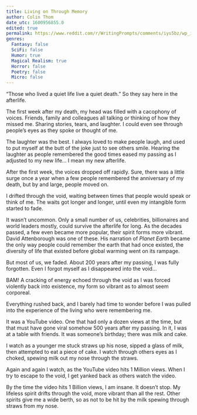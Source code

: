 ```yaml
---
title: Living on Through Memory
author: Colin Thom
date_utc: 1600956855.0
edited: true
permalink: https://www.reddit.com/r/WritingPrompts/comments/iys5bz/wp_in_the_afterlife_souls_can_see_how_many_living/
genres:
  Fantasy: false
  SciFi: false
  Humor: true
  Magical Realism: true
  Horror: false
  Poetry: false
  Micro: false
---
```

“Those who lived a quiet life live a quiet death.” So they say here in the afterlife.

The first week after my death, my head was filled with a cacophony of voices. Friends, family and colleagues all talking or thinking of how they missed me. Sharing stories, tears, and laughter. I could even see through people’s eyes as they spoke or thought of me.

The laughter was the best. I always loved to make people laugh, and used to put myself at the butt of the joke just to see others smile. Hearing the laughter as people remembered the good times eased my passing as I adjusted to my new life... I mean my new afterlife.

After the first week, the voices dropped off rapidly. Sure, there was a little surge once a year when a few people remembered the anniversary of my death, but by and large, people moved on.

I drifted through the void, waiting between times that people would speak or think of me. The waits got longer and longer, until even my intangible form started to fade.

It wasn’t uncommon. Only a small number of us, celebrities, billionaires and world leaders mostly, could survive the afterlife for long. As the decades passed, a few even became more popular, their spirit forms more vibrant. David Attenborough was one of these. His narration of *Planet Earth* became the only way people could remember the earth that had once existed, the diversity of life that existed before global warming went on its rampage.

But most of us, we faded. About 200 years after my passing, I was fully forgotten. Even I forgot myself as I disappeared into the void...

BAM! A cracking of energy echoed through the void as I was forced violently back into existence, my form so vibrant as to almost seem corporeal.

Everything rushed back, and I barely had time to wonder before I was pulled into the experience of the living who were remembering me.

It was a YouTube video. One that had only a dozen views at the time, but that must have gone viral somehow 500 years after my passing. In it, I was at a table with friends. It was someone’s birthday; there was milk and cake.

I watch as a younger me stuck straws up his nose, sipped a glass of milk, then attempted to eat a piece of cake. I watch through others eyes as I choked, spewing milk out my nose through the straws.

Again and again I watch, as the YouTube video hits 1 Million views. When I try to escape to the void, I get yanked back as others watch the video.

By the time the video hits 1 Billion views, I am insane. It doesn’t stop. My lifeless spirit drifts through the void, more vibrant than all the rest. Other spirits give me a wide berth, so as not to be hit by the milk spewing through straws from my nose.
